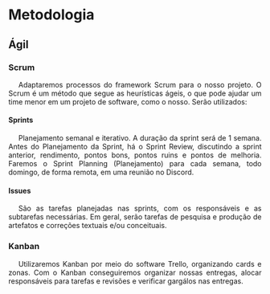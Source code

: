 # Metodologia

## Ágil

### Scrum

<p style="text-indent: 20px; text-align: justify">
Adaptaremos processos do framework Scrum para o nosso projeto. O Scrum é um método que segue as heurísticas ágeis, o que pode ajudar um time menor em um projeto de software, como o nosso. Serão utilizados:
</p>

#### Sprints

<p style="text-indent: 20px; text-align: justify">
Planejamento semanal e iterativo. A duração da sprint será de 1 semana. Antes do Planejamento da Sprint, há o Sprint Review, discutindo a sprint anterior, rendimento, pontos bons, pontos ruins e pontos de melhoria. Faremos o Sprint Planning (Planejamento) para cada semana, todo domingo, de forma remota, em uma reunião no Discord.
</p>

#### Issues

<p style="text-indent: 20px; text-align: justify">
São as tarefas planejadas nas sprints, com os responsáveis e as subtarefas necessárias. Em geral, serão tarefas de pesquisa e produção de artefatos e correções textuais e/ou conceituais.
</p>

### Kanban

<p style="text-indent: 20px; text-align: justify">
Utilizaremos Kanban por meio do software Trello, organizando cards e zonas. Com o Kanban conseguiremos organizar nossas entregas, alocar responsáveis para tarefas e revisões e verificar gargálos nas entregas.
</p>